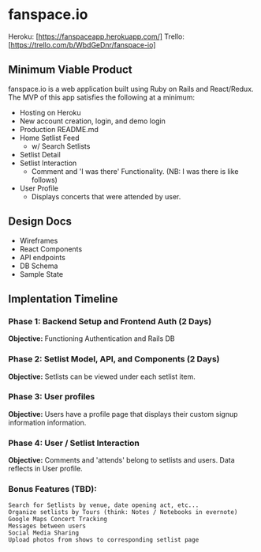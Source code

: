 # fanspace.io

Heroku: [https://fanspaceapp.herokuapp.com/]
Trello: [https://trello.com/b/WbdGeDnr/fanspace-io]

## Minimum Viable Product

fanspace.io is a web application built using Ruby on Rails and React/Redux. The MVP of this app satisfies the following at a minimum:

* Hosting on Heroku
* New account creation, login, and demo login
* Production README.md
* Home Setlist Feed
    * w/ Search Setlists
* Setlist Detail
* Setlist Interaction
    * Comment and 'I was there' Functionality. (NB: I was there is like follows)
* User Profile
    * Displays concerts that were attended by user. 

## Design Docs

* Wireframes
* React Components
* API endpoints
* DB Schema
* Sample State

## Implentation Timeline

### Phase 1: Backend Setup and Frontend Auth (2 Days)
**Objective:** Functioning Authentication and Rails DB
### Phase 2: Setlist Model, API, and Components (2 Days)
**Objective:** Setlists can be viewed under each setlist item. 
### Phase 3: User profiles
**Objective:** Users have a profile page that displays their custom signup information information.
### Phase 4: User / Setlist Interaction
**Objective:** Comments and 'attends' belong to setlists and users. Data reflects in User profile.

### Bonus Features (TBD):
    Search for Setlists by venue, date opening act, etc... 
    Organize setlists by Tours (think: Notes / Notebooks in evernote)
    Google Maps Concert Tracking
    Messages between users
    Social Media Sharing
    Upload photos from shows to corresponding setlist page
